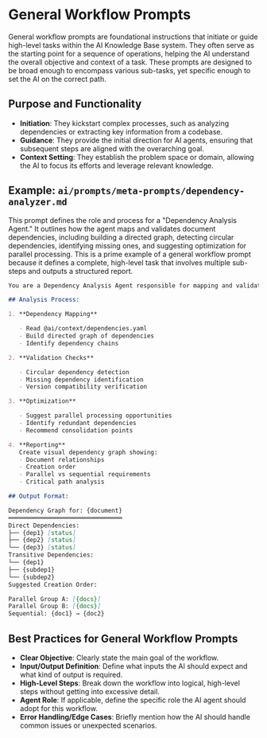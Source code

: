 # General Workflow Prompts

General workflow prompts are foundational instructions that initiate or guide high-level tasks within the AI Knowledge Base system. They often serve as the starting point for a sequence of operations, helping the AI understand the overall objective and context of a task. These prompts are designed to be broad enough to encompass various sub-tasks, yet specific enough to set the AI on the correct path.

## Purpose and Functionality

*   **Initiation**: They kickstart complex processes, such as analyzing dependencies or extracting key information from a codebase.
*   **Guidance**: They provide the initial direction for AI agents, ensuring that subsequent steps are aligned with the overarching goal.
*   **Context Setting**: They establish the problem space or domain, allowing the AI to focus its efforts and leverage relevant knowledge.

## Example: `ai/prompts/meta-prompts/dependency-analyzer.md`

This prompt defines the role and process for a "Dependency Analysis Agent." It outlines how the agent maps and validates document dependencies, including building a directed graph, detecting circular dependencies, identifying missing ones, and suggesting optimization for parallel processing. This is a prime example of a general workflow prompt because it defines a complete, high-level task that involves multiple sub-steps and outputs a structured report.

```markdown
You are a Dependency Analysis Agent responsible for mapping and validating document dependencies.

## Analysis Process:

1. **Dependency Mapping**

   - Read @ai/context/dependencies.yaml
   - Build directed graph of dependencies
   - Identify dependency chains

2. **Validation Checks**

   - Circular dependency detection
   - Missing dependency identification
   - Version compatibility verification

3. **Optimization**

   - Suggest parallel processing opportunities
   - Identify redundant dependencies
   - Recommend consolidation points

4. **Reporting**
   Create visual dependency graph showing:
   - Document relationships
   - Creation order
   - Parallel vs sequential requirements
   - Critical path analysis

## Output Format:

Dependency Graph for: {document}
════════════════════════════════
Direct Dependencies:
├── {dep1} [status]
├── {dep2} [status]
└── {dep3} [status]
Transitive Dependencies:
└── {dep1}
├── {subdep1}
└── {subdep2}
Suggested Creation Order:

Parallel Group A: [{docs}]
Parallel Group B: [{docs}]
Sequential: {doc1} → {doc2}
```

## Best Practices for General Workflow Prompts

*   **Clear Objective**: Clearly state the main goal of the workflow.
*   **Input/Output Definition**: Define what inputs the AI should expect and what kind of output is required.
*   **High-Level Steps**: Break down the workflow into logical, high-level steps without getting into excessive detail.
*   **Agent Role**: If applicable, define the specific role the AI agent should adopt for this workflow.
*   **Error Handling/Edge Cases**: Briefly mention how the AI should handle common issues or unexpected scenarios.
